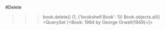 #Delete
>>> book.delete()
(1, {'bookshelf.Book': 1})
>>> Book.objects.all()
<QuerySet [<Book: 1984 by George Orwell(1949)>]>
